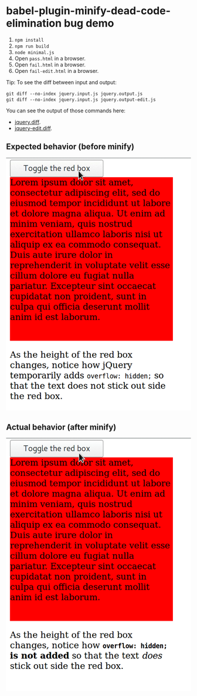 # babel-plugin-minify-dead-code-elimination bug demo

1. `npm install`
2. `npm run build`
3. `node minimal.js`
4. Open `pass.html` in a browser.
5. Open `fail.html` in a browser.
6. Open `fail-edit.html` in a browser.

Tip: To see the diff between input and output:

```
git diff --no-index jquery.input.js jquery.output.js
git diff --no-index jquery.input.js jquery.output-edit.js
```

You can see the output of those commands here:

- [jquery.diff](jquery.diff).
- [jquery-edit.diff](jquery-edit.diff).

## Expected behavior (before minify)

![pass.gif](pass.gif)

## Actual behavior (after minify)

![fail.gif](fail.gif)
